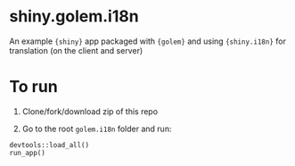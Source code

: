 # shiny.golem.i18n
An example `{shiny}` app packaged with `{golem}` and using `{shiny.i18n}` for translation (on the client and server)

# To run

1. Clone/fork/download zip of this repo  

2. Go to the root `golem.i18n` folder and run:  

```
devtools::load_all()
run_app()
```
